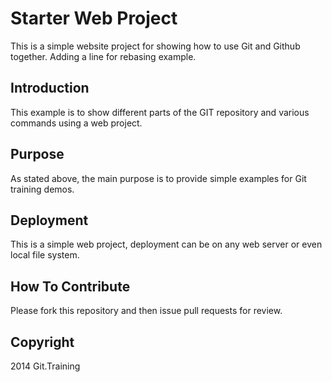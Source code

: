 # Starter Web Project

This is a simple website project for showing how to use Git and Github together.
Adding a line for rebasing example.

## Introduction

This example is to show different parts of the GIT repository and various commands using a web project.

## Purpose

As stated above, the main purpose is to provide simple examples for Git training demos.

## Deployment

This is a simple web project, deployment can be on any web server or even local file system.

## How To Contribute

Please fork this repository and then issue pull requests for review.

## Copyright

2014 Git.Training
